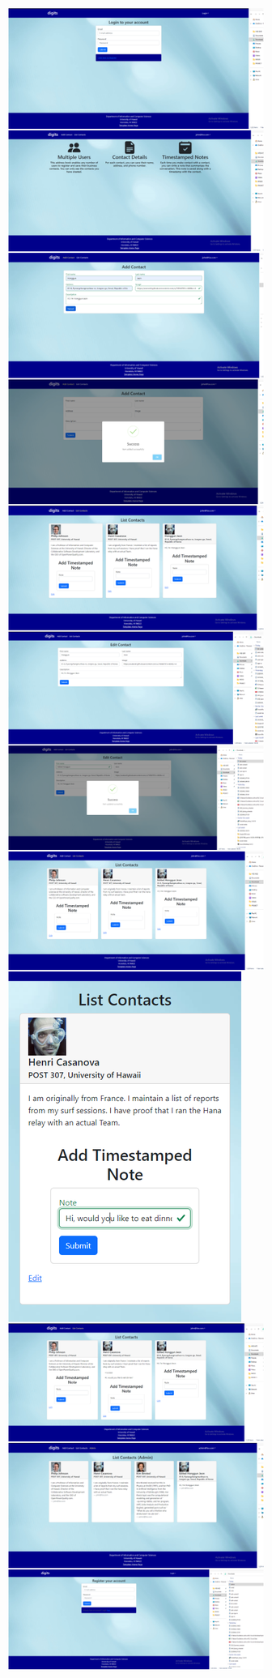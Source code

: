 <img src="doc/sign-in.png">
<img src="doc/user-sign-in.png">
<img src="doc/add-contact.png">
<img src="doc/add-contact2.png">
<img src="doc/list-contact.png">
<img src="doc/edit-contact.png">
<img src="doc/edit-contact2.png">
<img src="doc/edit-contact3.png">
<img src="doc/note.png">
<img src="doc/note2.png">
<img src="doc/admin.png">
<img src="doc/signup.png">